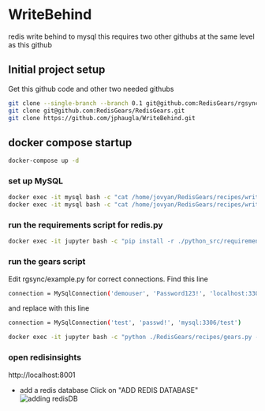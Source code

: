 # WriteBehind
redis write behind to mysql
this requires two other githubs at the same level as this github
## Initial project setup
Get this github code and other two needed githubs
```bash 
git clone --single-branch --branch 0.1 git@github.com:RedisGears/rgsync.git
git clone git@github.com:RedisGears/RedisGears.git
git clone https://github.com/jphaugla/WriteBehind.git
```
## docker compose startup
```bash
docker-compose up -d 
```
### set up MySQL
```bash
docker exec -it mysql bash -c "cat /home/jovyan/RedisGears/recipes/write_behind/mysql/create-user.sql |mysql -prootpassword"
docker exec -it mysql bash -c "cat /home/jovyan/RedisGears/recipes/write_behind/mysql/create-db.sql |mysql -utest -ppasswd"
```
### run the requirements script for redis.py
```bash
docker exec -it jupyter bash -c "pip install -r ./python_src/requirements.txt"
```
### run the gears script
Edit rgsync/example.py for correct connections.
Find this line
```bash
connection = MySqlConnection('demouser', 'Password123!', 'localhost:3306/test')
```
and replace with this line
```bash
connection = MySqlConnection('test', 'passwd!', 'mysql:3306/test')
```
```bash
docker exec -it jupyter bash -c "python ./RedisGears/recipes/gears.py --host redis --port 6379 ./rgsync/example.py REQUIREMENTS git+https://github.com/RedisGears/rgsync.git#0.1 PyMySQL"
```
### open redisinsights
http://localhost:8001
*  add a redis database
Click on "ADD REDIS DATABASE"
![adding redisDB](images/redisinsightAddDB.png)
###
